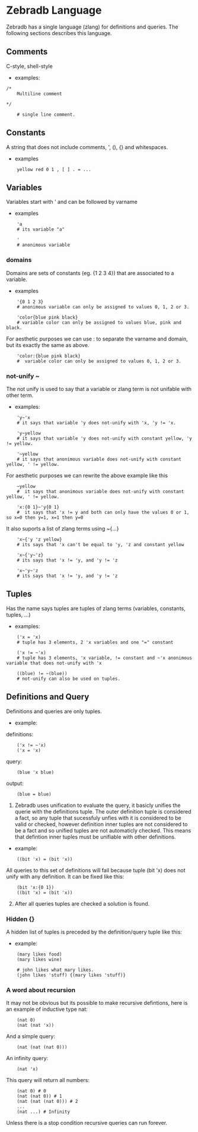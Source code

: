 # Zebradb Language

Zebradb has a single language (zlang) for definitions and queries. 
The following sections describes this language.

## Comments

C-style, shell-style

* examples:
```
/*
    Multiline comment

*/
```

```
    # single line comment.
```

## Constants 

A string that does not include comments, ', (), {} and whitespaces.

* examples
```
    yellow red 0 1 , [ ] . = ...
```

## Variables

Variables start with ' and can be followed by varname

* examples

```
    'a   
    # its variable "a"
```

```
    ' 
    # anonimous variable
```

### domains

Domains are sets of constants (eg. {1 2 3 4}) that are associated to a variable. 

* examples

```
    '{0 1 2 3}   
    # anonimous variable can only be assigned to values 0, 1, 2 or 3.
```

```
    'color{blue pink black}  
    # variable color can only be assigned to values blue, pink and black.
```

For aesthetic purposes we can use : to separate the varname and domain, but its exactly the same as above.

```
    'color:{blue pink black}  
    #  variable color can only be assigned to values 0, 1, 2 or 3.
```

### not-unify ~

The not unify is used to say that a variable or zlang term is not unifable 
with other term.

* examples:

```
    'y~'x  
    # it says that variable 'y does not-unify with 'x, 'y != 'x.
```

```
    'y~yellow  
    # it says that variable 'y does not-unify with constant yellow, 'y != yellow.
```

```
    '~yellow  
    # it says that anonimous variable does not-unify with constant yellow, ' != yellow.
```

For aesthetic purposes we can rewrite the above example like this

```
    ~yellow  
    #  it says that anonimous variable does not-unify with constant yellow, ' != yellow.
```

```
    'x:{0 1}~'y{0 1}  
    #  it says that 'x != y and both can only have the values 0 or 1, so x=0 then y=1, x=1 then y=0
```

It also suports a list of zlang terms using ~{...}

```
    'x~{'y 'z yellow} 
    # its says that 'x can't be equal to 'y, 'z and constant yellow  
```

```
    'x~{'y~'z} 
    # its says that 'x != 'y, and 'y != 'z  
```

```
    'x~'y~'z 
    # its says that 'x != 'y, and 'y != 'z  
```

## Tuples

Has the name says tuples are tuples of zlang terms (variables, constants, tuples, ...)

* examples:

```
    ('x = 'x) 
    # tuple has 3 elements, 2 'x variables and one "=" constant
```

```
    ('x != ~'x) 
    # tuple has 3 elements, 'x variable, != constant and ~'x anonimous variable that does not-unify with 'x
```

```
    ((blue) != ~(blue)) 
    # not-unify can also be used on tuples.
```

## Definitions and Query

Definitions and queries are only tuples. 

* example:

definitions:

```
    ('x != ~'x)
    ('x = 'x)
```

query:

```
    (blue 'x blue)
```

output:

```
    (blue = blue)
```

1. Zebradb uses unification to evaluate the query, it basicly unifies the querie with the definitions tuple. 
The outer definition tuple is considered a fact, so any tuple that sucessfuly unfies with it is considered to be valid or checked, however definition inner tuples are not considered to be a fact and so unified tuples are not automaticly checked.
This means that defintion inner tuples must be unifiable with other definitions.

* example:
```
    ((bit 'x) = (bit 'x))
```
    
All queries to this set of definitions will fail because tuple (bit 'x)  does not unify with any definition.
It can be fixed like this:

```
    (bit 'x:{0 1})
    ((bit 'x) = (bit 'x))
```


2. After all queries tuples are checked a solution is found.

### Hidden {}

A hidden list of tuples is preceded by the definition/query tuple like this:

* example:
```
    (mary likes food)
    (mary likes wine)

    # john likes what mary likes.
    (john likes 'stuff) {(mary likes 'stuff)}

```

### A word about recursion

It may not be obvious but its possible to make recursive defintions, here is an example of inductive type nat:

```
    (nat 0)
    (nat (nat 'x))
```

And a simple query:
```
    (nat (nat (nat 0)))
```

An infinity query:
```
    (nat 'x)
```

This query will return all numbers:

```
    (nat 0) # 0
    (nat (nat 0)) # 1
    (nat (nat (nat 0))) # 2
    ...
    (nat ...) # Infinity
```

Unless there is a stop condition recursive queries can run forever. 